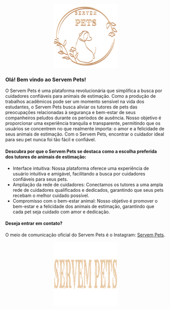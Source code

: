<p align="center">
  <img src="site_principal/assets/img/logoDuo.svg" alt="Logo" width="200" height="200">
</p>

<h3>Olá! Bem vindo ao Servem Pets!</h3>

O Servem Pets é uma plataforma revolucionária que simplifica a busca por cuidadores confiáveis para animais de estimação. Como a produção de trabalhos acadêmicos pode ser um momento sensível na vida dos estudantes, o Servem Pets busca aliviar os tutores de pets das preocupações relacionadas à segurança e bem-estar de seus companheiros peludos durante os períodos de ausência. Nosso objetivo é proporcionar uma experiência tranquila e transparente, permitindo que os usuários se concentrem no que realmente importa: o amor e a felicidade de seus animais de estimação. Com o Servem Pets, encontrar o cuidador ideal para seu pet nunca foi tão fácil e confiável.

<h4>Descubra por que o Servem Pets se destaca como a escolha preferida dos tutores de animais de estimação:</h4>

* Interface intuitiva: Nossa plataforma oferece uma experiência de usuário intuitiva e amigável, facilitando a busca por cuidadores confiáveis para seus pets.
* Ampliação da rede de cuidadores: Conectamos os tutores a uma ampla rede de cuidadores qualificados e dedicados, garantindo que seus pets recebam o melhor cuidado possível.
* Compromisso com o bem-estar animal: Nosso objetivo é promover o bem-estar e a felicidade dos animais de estimação, garantindo que cada pet seja cuidado com amor e dedicação.

<h4>Deseja entrar em contato?</h4>

O meio de comunicação oficial do Servem Pets é o Instagram: [Servem Pets](https://www.instagram.com/servem_pets/).

<p align="center">
  <img src="site_principal/assets/img/servem.png" alt="Logo" width="200" height="200">
</p>
